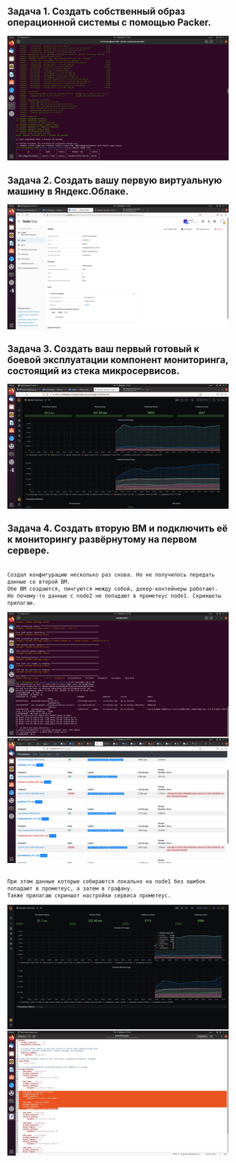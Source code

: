 ## **Задача 1. Создать собственный образ операционной системы с помощью Packer.**
![Screenshot](1.jpg)
## **Задача 2. Создать вашу первую виртуальную машину в Яндекс.Облаке.**
![Screenshot](2.jpg)
## **Задача 3. Создать ваш первый готовый к боевой эксплуатации компонент мониторинга, состоящий из стека микросервисов.**
![Screenshot](3.jpg)
## **Задача 4. Создать вторую ВМ и подключить её к мониторингу развёрнутому на первом сервере.**
```

Создал конфигурацию несколько раз снова. Но не получилось передать данные со второй ВМ. 
Обе ВМ создаются, пингуются между собой, докер-контейнеры работают. 
Но почему-то данные с node2 не попадают в прометеус node1. Скриншоты прилагаю.

```
![Screenshot](4.jpg)
![Screenshot](5.jpg)
```

При этом данные которые собираются локально на node1 без ошибок попадают в прометеус, а затем в графану. 
Также прилагаю скриншот настройки сервиса прометеус.

```
![Screenshot](6.jpg)
![Screenshot](7.jpg)
